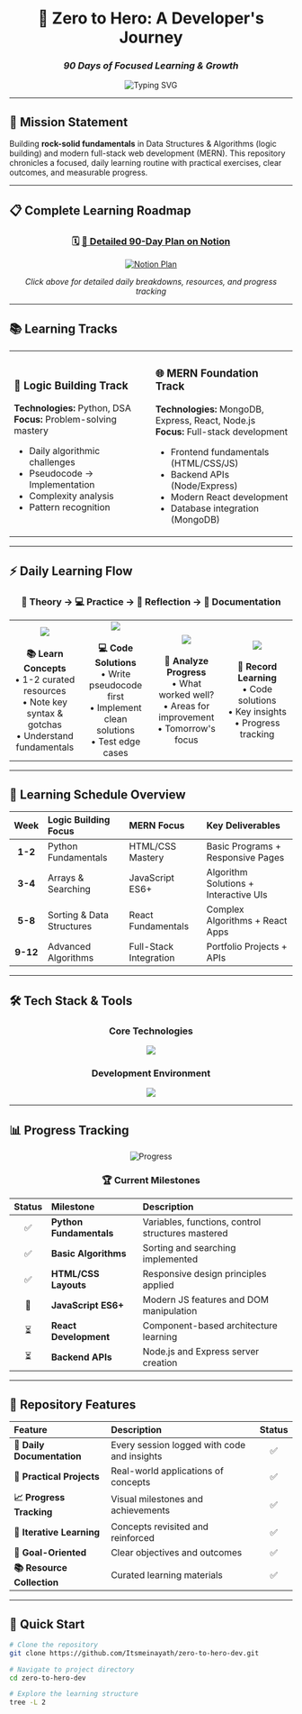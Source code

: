 <div align="center">

# 🚀 Zero to Hero: A Developer's Journey
### *90 Days of Focused Learning & Growth*

<img src="https://readme-typing-svg.herokuapp.com?font=Fira+Code&pause=1000&color=00D4FF&center=true&vCenter=true&width=435&lines=Building+Strong+Fundamentals;DSA+%2B+Full+Stack+Development;Python+%7C+MERN+Stack;90+Days+Challenge" alt="Typing SVG" />
</div>

---

## 🎯 Mission Statement

Building **rock-solid fundamentals** in Data Structures & Algorithms (logic building) and modern full-stack web development (MERN). This repository chronicles a focused, daily learning routine with practical exercises, clear outcomes, and measurable progress.

---

## 📋 Complete Learning Roadmap

<div align="center">

### 🗓️ **[📖 Detailed 90-Day Plan on Notion](https://holly-calliandra-fea.notion.site/90-day-logic-dsa-plan-24946bdd79e480859877c3e75a9e0821?pvs=74)**

<a href="https://holly-calliandra-fea.notion.site/90-day-logic-dsa-plan-24946bdd79e480859877c3e75a9e0821?pvs=74">
<img src="https://img.shields.io/badge/Notion-000000?style=for-the-badge&logo=notion&logoColor=white&color=000000" alt="Notion Plan" />
</a>

*Click above for detailed daily breakdowns, resources, and progress tracking*

</div>

---

## 📚 Learning Tracks

<table>
<tr>
<td width="50%">

### 🧠 Logic Building Track
**Technologies:** Python, DSA  
**Focus:** Problem-solving mastery
- Daily algorithmic challenges
- Pseudocode → Implementation
- Complexity analysis
- Pattern recognition

</td>
<td width="50%">

### 🌐 MERN Foundation Track
**Technologies:** MongoDB, Express, React, Node.js  
**Focus:** Full-stack development
- Frontend fundamentals (HTML/CSS/JS)
- Backend APIs (Node/Express)
- Modern React development
- Database integration (MongoDB)

</td>
</tr>
</table>

---

## ⚡ Daily Learning Flow

<div align="center">

### 📖 Theory → 💻 Practice → 🤔 Reflection → 📝 Documentation

<table>
<tr>
<td align="center" width="25%">
<img src="https://img.shields.io/badge/Theory-30--60%20min-ff6b6b?style=for-the-badge&logo=book&logoColor=white" />
<br><br>
<strong>📚 Learn Concepts</strong>
<br>
• 1-2 curated resources<br>
• Note key syntax & gotchas<br>
• Understand fundamentals
</td>
<td align="center" width="25%">
<img src="https://img.shields.io/badge/Practice-60--120%20min-4ecdc4?style=for-the-badge&logo=code&logoColor=white" />
<br><br>
<strong>💻 Code Solutions</strong>
<br>
• Write pseudocode first<br>
• Implement clean solutions<br>
• Test edge cases
</td>
<td align="center" width="25%">
<img src="https://img.shields.io/badge/Reflection-5--10%20min-45b7d1?style=for-the-badge&logo=lightbulb&logoColor=white" />
<br><br>
<strong>🤔 Analyze Progress</strong>
<br>
• What worked well?<br>
• Areas for improvement<br>
• Tomorrow's focus
</td>
<td align="center" width="25%">
<img src="https://img.shields.io/badge/Documentation-Daily-96ceb4?style=for-the-badge&logo=markdown&logoColor=white" />
<br><br>
<strong>📝 Record Learning</strong>
<br>
• Code solutions<br>
• Key insights<br>
• Progress tracking
</td>
</tr>
</table>

</div>

---

## 📅 Learning Schedule Overview

<div align="center">

| Week | Logic Building Focus | MERN Focus | Key Deliverables |
|:----:|:---------------------|:-----------|:-----------------|
| **1-2** | Python Fundamentals | HTML/CSS Mastery | Basic Programs + Responsive Pages |
| **3-4** | Arrays & Searching | JavaScript ES6+ | Algorithm Solutions + Interactive UIs |
| **5-8** | Sorting & Data Structures | React Fundamentals | Complex Algorithms + React Apps |
| **9-12** | Advanced Algorithms | Full-Stack Integration | Portfolio Projects + APIs |

</div>

---

## 🛠️ Tech Stack & Tools

<div align="center">

### **Core Technologies**
<a href="https://skillicons.dev">
<img src="https://skillicons.dev/icons?i=python,javascript,html,css,react,nodejs,express,mongodb&theme=dark" />
</a>

### **Development Environment**
<a href="https://skillicons.dev">
<img src="https://skillicons.dev/icons?i=vscode,git,github,postman,figma,vercel&theme=dark" />
</a>

</div>

---

## 📊 Progress Tracking

<div align="center">

![Progress](https://progress-bar.dev/25/?title=Overall%20Progress&width=400&color=00D4FF)

### 🏆 **Current Milestones**

| Status | Milestone | Description |
|:------:|:----------|:------------|
| ✅ | **Python Fundamentals** | Variables, functions, control structures mastered |
| ✅ | **Basic Algorithms** | Sorting and searching implemented |
| ✅ | **HTML/CSS Layouts** | Responsive design principles applied |
| 🔄 | **JavaScript ES6+** | Modern JS features and DOM manipulation |
| ⏳ | **React Development** | Component-based architecture learning |
| ⏳ | **Backend APIs** | Node.js and Express server creation |

</div>

---

## 🌟 Repository Features

<div align="center">

| Feature | Description | Status |
|:--------|:------------|:------:|
| **📝 Daily Documentation** | Every session logged with code and insights | ✅ |
| **🧪 Practical Projects** | Real-world applications of concepts | ✅ |
| **📈 Progress Tracking** | Visual milestones and achievements | ✅ |
| **🔄 Iterative Learning** | Concepts revisited and reinforced | ✅ |
| **🎯 Goal-Oriented** | Clear objectives and outcomes | ✅ |
| **📚 Resource Collection** | Curated learning materials | ✅ |

</div>

---

## 🚀 Quick Start

```bash
# Clone the repository
git clone https://github.com/Itsmeinayath/zero-to-hero-dev.git

# Navigate to project directory
cd zero-to-hero-dev

# Explore the learning structure
tree -L 2
